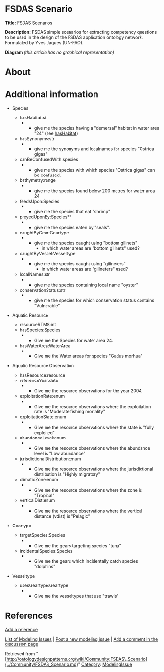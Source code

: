 #  FSDAS Scenario


__Title:__ FSDAS Scenarios


__Description:__ FSDAS simple scenarios for extracting competency questions to be used in the design of the FSDAS application ontology network. 
Formulated by Yves Jaques (UN-FAO). 


__Diagram__
_(this article has no graphical representation)_



#  About


  




#  Additional information


* Species
	+ hasHabitat:str
		- * give me the species having a "demersal" habitat in water area "24" (see [hasHabitat](../Community/HasHabitat.md "Community:HasHabitat"))
	+ hasSynonyms:str
		- * give me the synonyms and localnames for species "Ostrica gigas"
	+ canBeConfusedWith:species
		- * give me the species with which species "Ostrica gigas" can be confused.
	+ bathymetry:range
		- * give me the species found below 200 metres for water area 24
	+ feedsUpon:Species
		- * give me the species that eat "shrimp"
	+ preyedUponBy:Species\*\*
		- * give me the species eaten by "seals".
	+ caughtByGear:Geartype
		- * give me the species caught using "bottom gillnets"
			* in which water areas are "bottom gillnets" used?
	+ caughtByVessel:Vesseltype
		- * give me the species caught using "gillneters"
			* in which water areas are "gillneters" used?
	+ localNames:str
		- * give me the species containing local name "oyster"
	+ conservationStatus:str
		- * give me the species for which conservation status contains "Vulnerable"


  




* Aquatic Resource
	+ resourceRTMS:int
	+ hasSpecies:Species
		- * Give me the Species for water area 24.
	+ hasWaterArea:WaterArea
		- * Give me the Water areas for species "Gadus morhua"


  




* Aquatic Resource Observation
	+ hasResource:resource
	+ referenceYear:date
		- * Give me the resource observations for the year 2004.
	+ exploitationRate:enum
		- * Give me the resource observations where the exploitation rate is "Moderate fishing mortality"
	+ exploitationState:enum
		- * Give me the resource observations where the state is "fully exploited"
	+ abundanceLevel:enum
		- * Give me the resource observations where the abundance level is "Low abundance"
	+ jurisdictionalDistribution:enum
		- * Give me the resource observations where the jurisdictional distribution is "Highly migratory"
	+ climaticZone:enum
		- * Give me the resource observations where the zone is "Tropical"
	+ verticalDist:enum
		- * Give me the resource observations where the vertical distance (vdist) is "Pelagic"


* Geartype
	+ targetSpecies:Species
		- * Give me the gears targeting species "tuna"
	+ incidentalSpecies:Species
		- * Give me the gears which incidentally catch species "dolphins"


* Vesseltype
	+ usesGeartype:Geartype
		- * Give me the vesseltypes that use "trawls"


#  References


[Add a reference](index.php@title=Odp%253AAdd_reference&subject=Community%253AFSDAS+Scenario.html "http://ontologydesignpatterns.org/wiki/index.php?title=Odp:Add_reference&subject=Community%3AFSDAS+Scenario")


  




 [List of Modeling Issues](../Community/Main.md "Community:Main") | [Post a new modeling issue](../Community/PostModelingIssue.md "Community:PostModelingIssue") | [Add a comment in the discussion page](index.php@title=Odp%253AAdd_comment&target=Community_talk%253AFSDAS_Scenario.html#New_comment "http://ontologydesignpatterns.org/wiki/index.php?title=Odp:Add_comment&target=Community_talk:FSDAS_Scenario#New_comment")


Retrieved from "[http://ontologydesignpatterns.org/wiki/Community:FSDAS\_Scenario](../Community/FSDAS_Scenario.md)"
 [Category](http://ontologydesignpatterns.org/wiki/Special:Categories "Special:Categories"): [ModelingIssue](../Category/ModelingIssue.md "Category:ModelingIssue")